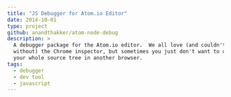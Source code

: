 ```yaml
---
title: "JS Debugger for Atom.io Editor"
date: 2014-10-01
type: project
github: anandthakker/atom-node-debug
description: >
  A debugger package for the Atom.io editor.  We all love (and couldn't live 
  without) the Chrome inspector, but sometimes you just don't want to open up 
  your whole source tree in another browser.
tags:
  - debugger
  - dev tool
  - javascript
---
```

